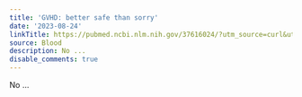 ```yaml
---
title: 'GVHD: better safe than sorry'
date: '2023-08-24'
linkTitle: https://pubmed.ncbi.nlm.nih.gov/37616024/?utm_source=curl&utm_medium=rss&utm_campaign=journals&utm_content=7603509&fc=None&ff=20230824180811&v=2.17.9.post6+86293ac
source: Blood
description: No ...
disable_comments: true
---
```

No ...